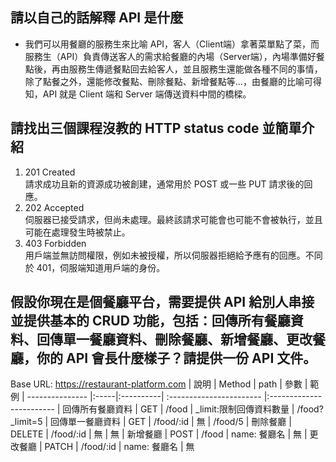## 請以自己的話解釋 API 是什麼
 - 我們可以用餐廳的服務生來比喻 API，客人（Client端）拿著菜單點了菜，而服務生（API）負責傳送客人的需求給餐廳的內場（Server端），內場準備好餐點後，再由服務生傳遞餐點回去給客人，並且服務生還能做各種不同的事情，除了點餐之外，還能修改餐點、刪除餐點、新增餐點等...，由餐廳的比喻可得知，API 就是 Client 端和 Server 端傳送資料中間的橋樑。

## 請找出三個課程沒教的 HTTP status code 並簡單介紹
 1. 201 Created  
    請求成功且新的資源成功被創建，通常用於 POST 或一些 PUT 請求後的回應。
 2. 202 Accepted  
    伺服器已接受請求，但尚未處理。最終該請求可能會也可能不會被執行，並且可能在處理發生時被禁止。
 3. 403 Forbidden  
    用戶端並無訪問權限，例如未被授權，所以伺服器拒絕給予應有的回應。不同於 401，伺服端知道用戶端的身份。

## 假設你現在是個餐廳平台，需要提供 API 給別人串接並提供基本的 CRUD 功能，包括：回傳所有餐廳資料、回傳單一餐廳資料、刪除餐廳、新增餐廳、更改餐廳，你的 API 會長什麼樣子？請提供一份 API 文件。
Base URL: https://restaurant-platform.com
| 說明            | Method | path     | 參數                     | 範例
| --------------- |:-----|:----------| :----------------------- |:------------------------
| 回傳所有餐廳資料 | GET   | /food     |  _limit:限制回傳資料數量 | /food?_limit=5
| 回傳單一餐廳資料 | GET   | /food/:id |  無                     | /food/5
| 刪除餐廳        | DELETE | /food/:id |  無                     | 無 
| 新增餐廳        | POST   | /food     |  name: 餐廳名           | 無 
| 更改餐廳        | PATCH  | /food/:id |  name: 餐廳名           | 無  